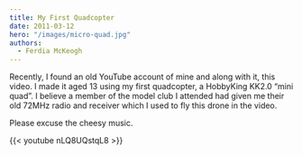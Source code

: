 ```yaml
---
title: My First Quadcopter
date: 2011-03-12
hero: "/images/micro-quad.jpg"
authors:
  - Ferdia McKeogh
---
```


Recently, I found an old YouTube account of mine and along with it, this video. I made it aged 13 using my first quadcopter, a HobbyKing KK2.0 “mini quad”. I believe a member of the model club I attended had given me their old 72MHz radio and receiver which I used to fly this drone in the video.

Please excuse the cheesy music.

{{< youtube nLQ8UQstqL8 >}}

